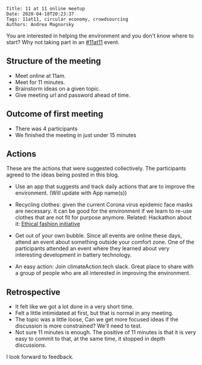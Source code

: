     Title: 11 at 11 online meetup
    Date: 2020-04-18T20:23:37
    Tags: 11at11, circular economy, crowdsourcing 
    Authors: Andrea Magnorsky

You are interested in helping the environment and you don't know where to start? Why not taking part in an [#11at11](https://twitter.com/search?q=%2311at11&src=typeahead_click&f=live) event.


<!-- more -->

## Structure of the meeting

- Meet online at 11am.
- Meet for 11 minutes.
- Brainstorm ideas on a given topic.
- Give meeting url and password ahead of time.

## Outcome of first meeting

- There was 4 participants
- We finished the meeting in just under 15 minutes

## Actions

These are the actions that were suggested collectively. The participants agreed to the ideas being posted in this blog.

* Use an app that suggests and track daily actions that are to improve the environment. (Will update with App name(s))

* Recycling clothes: given the current Corona virus epidemic face masks are necessary. It can be good for the environment if we learn to re-use clothes that are not fit for purpose anymore. Related: Hackathon about it: [Ethical fashion initiative](https://ethicalfashioninitiative.org/hackathon)  

* Get out of your own bubble. Since all events are online these days, attend an event about something outside your comfort zone. One of the participants attended an event where they learned about very interesting development in battery technology.

* An easy action: Join climateAction.tech slack. Great place to share with a group of people who are all interested in improving the environment.



## Retrospective

* It felt like we got a lot done in a very short time.
* Felt a little intimidated at first, but that is normal in any meeting.
* The topic was a little loose, Can we get more focused ideas if the discussion is more constrained?  We'll need to test.
* Not sure 11 minutes is enough. The positive of 11 minutes is that it is very easy to commit to that, at the same time, it stopped in depth discussions.

I look forward to feedback.